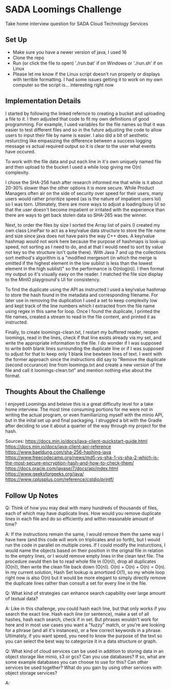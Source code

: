 # SADA Loomings Challenge
Take home interview question for SADA Cloud Technology Services

## Set Up
- Make sure you have a newer version of java, I used 16
- Clone the repo
- Run (or click the file to open) './run.bat' if on Windows or './run.sh' if on Linux
- Please let me know if the Linux script doesn't run properly or displays with terrible formatting. I had some issues getting it to work on my own computer so the script is... interesting right now

## Implementation Details
I started by following the linked refernce to creating a bucket and uploading a file to it. I then adjusted that code to fit my own definitions of good programming. For example, I used variables for the file names so that it was easier to test different files and so in the future adjusting the code to allow users to input their file by name is easier. I also did a bit of aesthetic resturcting like empasizing the difference between a success logging message vs actual required output so it is clear to the user what events have occured. 

To work with the file data and put each line in it's own uniquely named file and then upload to the bucket I used a while loop giving me O(n) complexity. 

I chose the SHA-256 hash after research informed me that while is it about 20-30% slower than the other options it is more secure. While Product Managers often air on the side of security over speed for their users, many users would rather prioritize speed (as is the nature of impatient users lol) so I was torn. Ultimately, there are more ways to adjust a loading/busy UI so that the user doesn't become impatient or irritated with the experience than there are ways to get back stolen data so SHA-265 was the winner. 

Next, to order the files by size I sorted the Array list of pairs (I created my own class LinePair to act as a key/value data structure to store the file name and size since java does not have pairs the way C++ does. A key/value hashmap would not work here because the purpose of hashmaps is look-up speed, not sorting as I need to do, and at that I would need to sort by value not key so the structure isn't quite there). With Java 7 and up the collections sort method's algorithm is a "modified mergesort (in which the merge is omitted if the highest element in the low sublist is less than the lowest element in the high sublist)" so the performance is O(nlog(n)). I then format my output so it's visually easy on the reader. I matched the file size display to the MinIO playground's UI for consistency.

To find the duplicate using the API as instructed I used a key/value hashmap to store the hash found in the metadata and corresponding filename. For later use in removing the duplication I used a set to keep complexity low and kept track of the line numbers which I extracted from the file name using regex in this same for loop. Once I found the duplicate, I printed the file names, created a stream to read in the file content, and printed it as instructed.

Finally, to create loomings-clean.txt, I restart my buffered reader, reopen loomings, read in the lines, check if that line exists already via my set, and write the appropriate information to the file. I do wonder if I was supposed to write both blank lines surrounding the duplicate line or if I was supposed to adjust for that to keep only 1 blank line bewteen lines of text. I went with the former approach since the instructions did say to "Remove the duplicate (second occurance) line from loomings.txt and create a new version of the file and call it loomings-clean.txt" and mention nothing else about the format.

## Thoughts About the Challenge
I enjoyed Loomings and beleive this is a great difficulty level for a take home interview. The most time consuming portions for me were not in writing the actual program, or even framiliarizing myself with the minio API, but in the inital set up and final packaging. I struggled a bit with the Gradle after deciding to use it about a quarter of the way through my project for the hash.

Sources:
https://docs.min.io/docs/java-client-quickstart-guide.html <br>
https://docs.min.io/docs/java-client-api-reference <br>
https://www.baeldung.com/sha-256-hashing-java <br>
https://www.freecodecamp.org/news/md5-vs-sha-1-vs-sha-2-which-is-the-most-secure-encryption-hash-and-how-to-check-them/ <br>
https://docs.oracle.com/javase/7/docs/api/index.html <br>
https://www.geeksforgeeks.org/java/ <br>
https://www.cplusplus.com/reference/cstdio/printf/

## Follow Up Notes
Q: Think of how you may deal with many hundreds of thousands of files, each of which may have duplicate lines. How would you remove duplicate lines in each file and do so efficiently and within reasonable amount of time?

A: If the instructions remain the same, I would remove them the same way I have here (and this code will work on triplicates and so forth), but I would run the code in parallel on multiple cores. If I could modify the insturctions, I would name the objects based on their position in the orignal file in relation to the emptry lines, or I would remove empty lines in the clean text file. The procedure owuld then be to read whole file in (O(n)), drop all duplicates (O(n)), then write the clean file back down (O(n)). O(n) + O(n) + O(n) = O(n). In my current solution, Hash Set lookup is amortized O(1), so my whole loop right now is also O(n) but it would be more elegant to simply directly remove the duplicate lines rather than consult a set for every line in the file. 


Q: What kind of strategies can enhance search capability over large amount of textual data?

A: Like in this challenge, you could hash each line, but that only works if you search the exact line. Hash each line (or sentence), make a set of all hashes, hash each search, check if in set. But phrases wouldn't work for here and in most use cases you want a "fuzzy" match, or you're are looking for a phrase (and all it's instances), or a few correct keywords in a phrase. Ultimately, if you want speed, you need to know the purpose of the text so you can select the best way to categorize it in a data structure or graph. 


Q: What kind of cloud services can be used in addition to storing data in an object storage like minio, s3 or gcs? Can you use databases? If so, what are some example databases you can choose to use for this? Can other services be used together? What do you gain by using other services with object storage services?

A:
